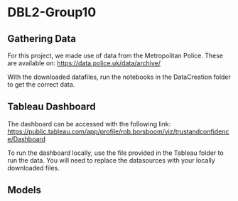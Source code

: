 # DBL2-Group10

## Gathering Data
For this project, we made use of data from the Metropolitan Police. These are available on: https://data.police.uk/data/archive/

With the downloaded datafiles, run the notebooks in the DataCreation folder to get the correct data.

## Tableau Dashboard
The dashboard can be accessed with the following link: https://public.tableau.com/app/profile/rob.borsboom/viz/trustandconfidence/Dashboard

To run the dashboard locally, use the file provided in the Tableau folder to run the data. You will need to replace the datasources with your locally downloaded files.

## Models
